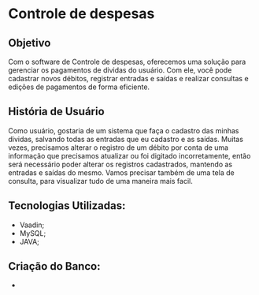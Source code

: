 # Controle de despesas

## Objetivo

Com o software de Controle de despesas, oferecemos uma solução para gerenciar os pagamentos de dividas do usuário. Com ele, você pode cadastrar novos débitos, registrar entradas e saídas e realizar consultas e edições de pagamentos de forma eficiente.

## História de Usuário

Como usuário, gostaria de um sistema que faça o cadastro das minhas dividas, salvando todas as entradas que eu cadastro e as saídas. Muitas vezes, precisamos alterar o registro de um débito por conta de uma informação que precisamos atualizar ou foi digitado incorretamente, então será necessário poder alterar os registros cadastrados, mantendo as entradas e saídas do mesmo. Vamos precisar também de uma tela de consulta, para visualizar tudo de uma maneira mais facil. 

## Tecnologias Utilizadas:
* Vaadin;
* MySQL;
* JAVA;

## Criação do Banco:
* 